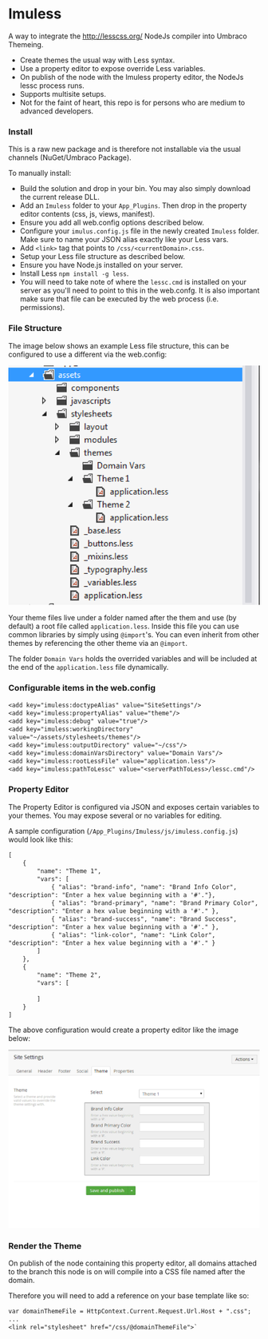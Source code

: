 Imuless
=======

A way to integrate the http://lesscss.org/ NodeJs compiler into Umbraco Themeing.

 - Create themes the usual way with Less syntax.
 - Use a property editor to expose override Less variables.
 - On publish of the node with the Imuless property editor, the NodeJs lessc process runs.
 - Supports multisite setups.
 - Not for the faint of heart, this repo is for persons who are medium to advanced developers.

### Install

This is a raw new package and is therefore not installable via the usual channels (NuGet/Umbraco Package).

To manually install:
- Build the solution and drop in your bin.  You may also simply download the current release DLL.
- Add an `Imuless` folder to your `App_Plugins`.  Then drop in the property editor contents (css, js, views, manifest).
- Ensure you add all web.config options described below.
- Configure your `imulus.config.js` file in the newly created `Imuless` folder.  Make sure to name your JSON alias exactly like your Less vars.
- Add `<link>` tag that points to `/css/<currentDomain>.css`.
- Setup your Less file structure as described below.
- Ensure you have Node.js installed on your server.
- Install Less `npm install -g less`.
- You will need to take note of where the `lessc.cmd` is installed on your server as you'll need to point to this in the web.confg.  It is also important make sure that file can be executed by the web process (i.e. permissions).

### File Structure

The image below shows an example Less file structure, this can be configured to use a different via the web.config:

![alt tag](https://github.com/imulus/Imuless/blob/master/Assets/lessstructure.png)

Your theme files live under a folder named after the them and use (by default) a root file called `application.less`.  Inside this file you can use common libraries by simply using `@import`'s.  You can even inherit from other themes by referencing the other theme via an `@import`.

The folder `Domain Vars` holds the overrided variables and will be included at the end of the `application.less` file dynamically.

### Configurable items in the web.config

    <add key="imuless:doctypeAlias" value="SiteSettings"/>
    <add key="imuless:propertyAlias" value="theme"/>
    <add key="imuless:debug" value="true"/>
    <add key="imuless:workingDirectory" value="~/assets/stylesheets/themes"/>
    <add key="imuless:outputDirectory" value="~/css"/>
    <add key="imuless:domainVarsDirectory" value="Domain Vars"/>
    <add key="imuless:rootLessFile" value="application.less"/>
    <add key="imuless:pathToLessc" value="<serverPathToLess>/lessc.cmd"/>


### Property Editor

The Property Editor is configured via JSON and exposes certain variables to your themes.  You may expose several or no variables for editing.

A sample configuration (`/App_Plugins/Imuless/js/imuless.config.js`) would look like this:

    [
        {
            "name": "Theme 1",
            "vars": [
                { "alias": "brand-info", "name": "Brand Info Color", "description": "Enter a hex value beginning with a '#'."},
                { "alias": "brand-primary", "name": "Brand Primary Color", "description": "Enter a hex value beginning with a '#'." },
                { "alias": "brand-success", "name": "Brand Success", "description": "Enter a hex value beginning with a '#'." },
                { "alias": "link-color", "name": "Link Color", "description": "Enter a hex value beginning with a '#'." }
            ]
        },
        {
            "name": "Theme 2",
            "vars": [
                
            ]
        }
    ]
    
The above configuration would create a property editor like the image below:

![alt tag](https://github.com/imulus/Imuless/blob/master/Assets/propertyeditor.png)

### Render the Theme

On publish of the node containing this property editor, all domains attached to the branch this node is on will compile into a CSS file named after the domain.

Therefore you will need to add a reference on your base template like so:

    var domainThemeFile = HttpContext.Current.Request.Url.Host + ".css";
    ...
    <link rel="stylesheet" href="/css/@domainThemeFile">`

